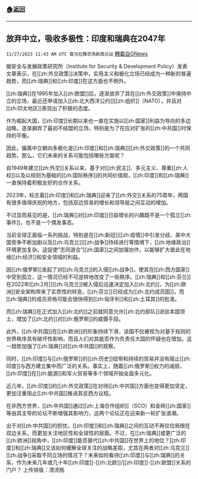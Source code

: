 ###  [:house:返回](README.md)
---


## 放弃中立，吸收多极性：印度和瑞典在2047年
`11/27/2023 11:43 AM UTC 喜马拉雅农场新西兰站` [轉載自GNews](https://gnews.org/articles/2042118)

据安全与发展政策研究所（Institute for Security & Development Policy）发表文章表示，在[[zh:外交政策]]决策中，实用主义和极化立场已经成为一种新的普遍趋势，而[[zh:瑞典]]和[[zh:印度]]在这方面也不例外。

[[zh:瑞典]]在1995年加入[[zh:欧盟]]后，逐渐放弃了其在[[zh:外交政策]]中保持中立的立场，最近还申请加入[[zh:北大西洋公约]][[zh:组织]]（NATO），并且对[[zh:印太地区]]表现出了积极的态度。

作为崛起大国，[[zh:印度]]长期以来也一直在实施以[[zh:国家]]利益为导向的多边战略，逐渐摒弃了最初不结盟的立场，特别是为了在应对扩张的[[zh:中共国]]时保持的平衡。

因此，偏离中立朝向多极化是[[zh:印度]]和[[zh:瑞典]][[zh:外交政策]]的一个共同趋势。那么，它们未来的关系可能包括哪些方面呢？

自1949年建立[[zh:外交]]关系以来，基于对[[zh:民主]]、多元主义、尊重[[zh:人权]]以及以规则为基础的[[zh:国际秩序]]的共同价值观，[[zh:印度]]和[[zh:瑞典]]一直保持着积极友好的合作关系。

2023年，标志着[[zh:印度]]和[[zh:瑞典]]迎来了[[zh:外交]]关系的75周年，两国有很多值得庆祝的地方，包括双边贸易的增长和领导层之间互动的增加。

不过显而易见的是，[[zh:瑞典]]对[[zh:印度]]日益增长的兴趣既不是一个孤立[[zh:事件]]，也不是一个偶发事态。

当前全球正面临一系列挑战，特别是在[[zh:新冠]][[zh:疫情]]中引发分歧、美中大国竞争不断加剧以及[[zh:乌克兰]][[zh:战争]]持续进行等情境下，[[zh:地缘政治]]环境更加复杂。这促使“志同道合”[[zh:国家]]之间加强协作，以能够扩大彼此在地缘[[zh:经济]]和安全领域的利益。

因[[zh:俄罗斯]]发起了对[[zh:乌克兰]]的入侵[[zh:战争]]，使其在[[zh:西方国家]]中受到孤立，这一情况已经不可逆转地改变了一些秩序。[[zh:瑞典]]和[[zh:芬兰]]在2022年[[zh:2月]][[zh:乌克兰]]被入侵后迅速决定加入[[zh:北约]]，为[[zh:欧洲]]安全架构带来了实质性的转变。[[zh:芬兰]]已经成为[[zh:北约成员国]]，而[[zh:瑞典]]的成员资格可能会很快得到[[zh:匈牙利]]和[[zh:土耳其]]的批准。

而[[zh:瑞典]]在正式加入[[zh:北约]]之前就同意允许[[zh:北约部队]]进驻本国领土，增加了[[zh:北约]]对[[zh:俄罗斯]]的威慑手段。

此外，[[zh:中共国]]在[[zh:欧洲]]的形象持续下滑，该国不仅被视为对基于规则的世界秩序具有破坏性影响，而且人们对其能否作为负责任大国的怀疑也在增加。这一趋势加强了[[zh:瑞典]]对[[zh:中共国]]的观察。

同时，[[zh:印度]]与[[zh:俄罗斯]]的[[zh:历史]]纽带和持续的贸易并没有阻止[[zh:印度]]与西方建立集中而广泛的关系。事实上，随着[[zh:俄罗斯]]权力的减弱，[[zh:印度]]在[[zh:能源]]和军火贸易等多个领域开始全面多元化。

近几年，[[zh:印度]]的[[zh:外交政策]]在对待[[zh:中共国]]方面也变得更加坚定，更加注重阻止[[zh:中共国]]推进其反西方议程。

在非西方世界，[[zh:中共国]]通过[[zh:上海合作组织]]（SCO）和金砖[[zh:国家]]等由其主导的论坛不断增强其影响力，这两个论坛正在迎来新一轮扩张浪潮。

出于对[[zh:中共国]]的担忧，[[zh:印度]]和[[zh:瑞典]]之间的互动不再仅仅局限在双边关系，而更加关注地区性和全球性的层面。不过，在[[zh:瑞典]]或更广泛的[[zh:欧洲]]视角中，[[zh:印度]]能否替代[[zh:中共国]]在世界上的地位？[[zh:印度]]和[[zh:瑞典]]又该如何缓解全球关注的战略差距，尤其在两者对[[zh:乌克兰]][[zh:战争]]采取不同立场的情况下？未来如何看待[[zh:印度]]与[[zh:瑞典]]的关系，作为未来几年或几十年[[zh:印度]]\-[[zh:北欧]]/[[zh:印度]]\-[[zh:欧盟]]关系的门户？
上传排版：漂流瓶
